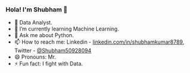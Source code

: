 ### Hola! I'm Shubham 👋
- 🔭 Data Analyst.
- 🌱 I’m currently learning Machine Learning.
- 💬 Ask me about Python.
- 📫 How to reach me: Linkedin - [linkedin.com/in/shubhamkumar8789](https://www.linkedin.com/in/shubhamkumar8789), Twitter -   [@Shubham50928094](https://twitter.com/Shubham50928094)
- 😄 Pronouns: Mr.
- ⚡ Fun fact: I fight with Data.
